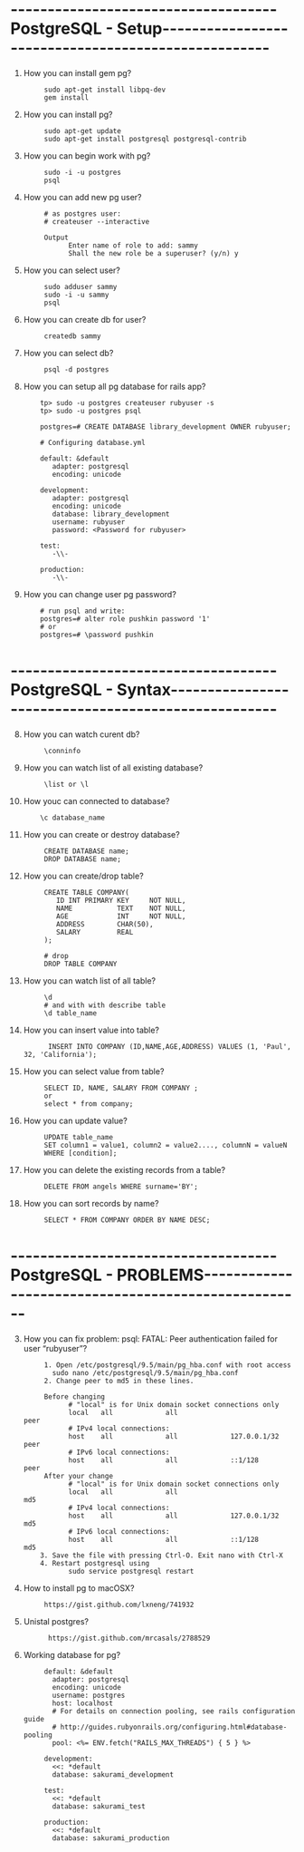            
# ------------------------------------PostgreSQL - Setup----------------------------------------------------

1. How you can install gem pg?
      
            sudo apt-get install libpq-dev
            gem install
2. How you can install pg?
            
            sudo apt-get update
            sudo apt-get install postgresql postgresql-contrib
3. How you can begin work with pg?
      
            sudo -i -u postgres
            psql
4. How you can add new pg user?
            
            # as postgres user:
            # createuser --interactive
            
            Output
                  Enter name of role to add: sammy
                  Shall the new role be a superuser? (y/n) y
5. How you can select user?
      
            sudo adduser sammy
            sudo -i -u sammy
            psql
6. How you can create db for user?
            
            createdb sammy
7. How you can select db?
            
            psql -d postgres
10. How you can setup all pg database for rails app?  
            
            tp> sudo -u postgres createuser rubyuser -s
            tp> sudo -u postgres psql
            
            postgres=# CREATE DATABASE library_development OWNER rubyuser; 
            
            # Configuring database.yml
            
            default: &default
               adapter: postgresql
               encoding: unicode

            development:
               adapter: postgresql
               encoding: unicode
               database: library_development
               username: rubyuser
               password: <Password for rubyuser>

            test:
               -\\-

            production:
               -\\-
 2. How you can change user pg password?
      
            # run psql and write:
            postgres=# alter role pushkin password '1'
            # or 
            postgres=# \password pushkin
            
# ------------------------------------PostgreSQL - Syntax----------------------------------------------------

8. How you can watch curent db?
      
            \conninfo
9. How you can watch list of all existing database?
            
            \list or \l
10. How youc can connected to database?
            
            \c database_name
2. How you can create or destroy database?
            
            CREATE DATABASE name;
            DROP DATABASE name;
            
3. How you can create/drop table?
            
            CREATE TABLE COMPANY(
               ID INT PRIMARY KEY     NOT NULL,
               NAME           TEXT    NOT NULL,
               AGE            INT     NOT NULL,
               ADDRESS        CHAR(50),
               SALARY         REAL
            );
            
            # drop 
            DROP TABLE COMPANY
            
4. How you can watch list of all table?
            
            \d 
            # and with with describe table 
            \d table_name
5. How you can insert value into table?         
             
             INSERT INTO COMPANY (ID,NAME,AGE,ADDRESS) VALUES (1, 'Paul', 32, 'California');
6. How you can select value from table?
            
            SELECT ID, NAME, SALARY FROM COMPANY ;
            or 
            select * from company;
7. How you can update value?        
            
            UPDATE table_name
            SET column1 = value1, column2 = value2...., columnN = valueN
            WHERE [condition];
8. How you can delete the existing records from a table?
            
            DELETE FROM angels WHERE surname='BY';
9. How you can sort records by name?
            
            SELECT * FROM COMPANY ORDER BY NAME DESC;
            
# ------------------------------------PostgreSQL - PROBLEMS----------------------------------------------------

3. How you can fix problem: psql: FATAL: Peer authentication failed for user “rubyuser”?
            
            1. Open /etc/postgresql/9.5/main/pg_hba.conf with root access
              sudo nano /etc/postgresql/9.5/main/pg_hba.conf
            2. Change peer to md5 in these lines.

            Before changing
                  # "local" is for Unix domain socket connections only
                  local   all             all                                     peer
                  # IPv4 local connections:
                  host    all             all             127.0.0.1/32            peer
                  # IPv6 local connections:
                  host    all             all             ::1/128                 peer
            After your change
                  # "local" is for Unix domain socket connections only
                  local   all             all                                     md5
                  # IPv4 local connections:
                  host    all             all             127.0.0.1/32            md5
                  # IPv6 local connections:
                  host    all             all             ::1/128                 md5
           3. Save the file with pressing Ctrl-O. Exit nano with Ctrl-X
           4. Restart postgresql using
                  sudo service postgresql restart
            
5. How to install pg to macOSX?     
            
            https://gist.github.com/lxneng/741932
6. Unistal postgres?

             https://gist.github.com/mrcasals/2788529
7. Working database for pg?
            
            default: &default
              adapter: postgresql
              encoding: unicode
              username: postgres
              host: localhost
              # For details on connection pooling, see rails configuration guide
              # http://guides.rubyonrails.org/configuring.html#database-pooling
              pool: <%= ENV.fetch("RAILS_MAX_THREADS") { 5 } %>

            development:
              <<: *default
              database: sakurami_development

            test:
              <<: *default
              database: sakurami_test

            production:
              <<: *default
              database: sakurami_production
